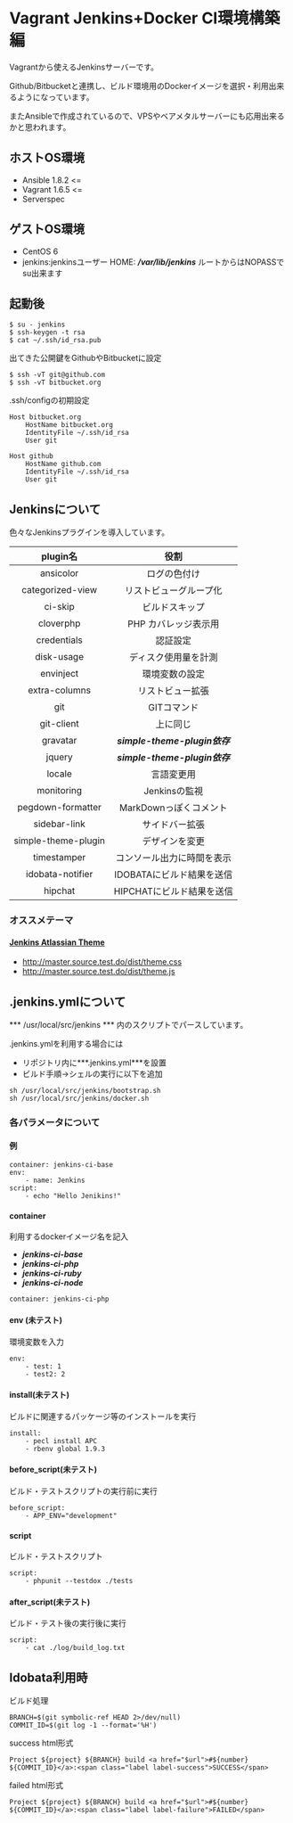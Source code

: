 # Vagrant Jenkins+Docker CI環境構築編

Vagrantから使えるJenkinsサーバーです。

Github/Bitbucketと連携し、ビルド環境用のDockerイメージを選択・利用出来るようになっています。

またAnsibleで作成されているので、VPSやベアメタルサーバーにも応用出来るかと思われます。

## ホストOS環境
- Ansible 1.8.2 <=
- Vagrant 1.6.5 <=
- Serverspec

## ゲストOS環境
- CentOS 6
- jenkins:jenkinsユーザー HOME: ***/var/lib/jenkins*** ルートからはNOPASSでsu出来ます

## 起動後
```
$ su - jenkins
$ ssh-keygen -t rsa
$ cat ~/.ssh/id_rsa.pub
```

出てきた公開鍵をGithubやBitbucketに設定

```
$ ssh -vT git@github.com
$ ssh -vT bitbucket.org
```

.ssh/configの初期設定
```
Host bitbucket.org
    HostName bitbucket.org
    IdentityFile ~/.ssh/id_rsa
    User git

Host github
    HostName github.com
    IdentityFile ~/.ssh/id_rsa
    User git

```

## Jenkinsについて
色々なJenkinsプラグインを導入しています。

|       plugin名       |             役割              |
|:-------------------:|:---------------------------:|
|      ansicolor      |           ログの色付け            |
|  categorized-view   |         リストビューグループ化         |
|       ci-skip       |           ビルドスキップ           |
|      cloverphp      |        PHP カバレッジ表示用         |
|     credentials     |            認証設定             |
|     disk-usage      |         ディスク使用量を計測          |
|      envinject      |           環境変数の設定           |
|    extra-columns    |          リストビュー拡張           |
|         git         |           GITコマンド           |
|     git-client      |            上に同じ             |
|      gravatar       | ***simple-theme-plugin依存*** |
|       jquery        | ***simple-theme-plugin依存*** |
|       locale        |            言語変更用            |
|     monitoring      |         Jenkinsの監視          |
|  pegdown-formatter  |       MarkDownっぽくコメント       |
|    sidebar-link     |           サイドバー拡張           |
| simple-theme-plugin |           デザインを変更           |
|     timestamper     |        コンソール出力に時間を表示        |
|  idobata-notifier   |      IDOBATAにビルド結果を送信       |
|       hipchat       |      HIPCHATにビルド結果を送信       |

### オススメテーマ
#### [Jenkins Atlassian Theme](https://github.com/djonsson/jenkins-atlassian-theme)
- http://master.source.test.do/dist/theme.css
- http://master.source.test.do/dist/theme.js

## .jenkins.ymlについて
*** /usr/local/src/jenkins *** 内のスクリプトでパースしています。

.jenkins.ymlを利用する場合には
- リポジトリ内に***.jenkins.yml***を設置
- ビルド手順→シェルの実行に以下を追加

```
sh /usr/local/src/jenkins/bootstrap.sh
sh /usr/local/src/jenkins/docker.sh
```

### 各パラメータについて

#### 例
```
container: jenkins-ci-base
env:
    - name: Jenkins
script:
    - echo "Hello Jenikins!"
```

#### container
利用するdockerイメージ名を記入

- ***jenkins-ci-base***
- ***jenkins-ci-php***
- ***jenkins-ci-ruby***
- ***jenkins-ci-node***

```
container: jenkins-ci-php
```

#### env (未テスト)
環境変数を入力
```
env:
    - test: 1
    - test2: 2
```
#### install(未テスト)
ビルドに関連するパッケージ等のインストールを実行
```
install:
    - pecl install APC
    - rbenv global 1.9.3
```

#### before_script(未テスト)
ビルド・テストスクリプトの実行前に実行
```
before_script:
    - APP_ENV="development"
```

#### script
ビルド・テストスクリプト
```
script:
    - phpunit --testdox ./tests
```

#### after_script(未テスト)
ビルド・テスト後の実行後に実行
```
script:
    - cat ./log/build_log.txt
```

## Idobata利用時
ビルド処理
```
BRANCH=$(git symbolic-ref HEAD 2>/dev/null)
COMMIT_ID=$(git log -1 --format='%H')
```

success html形式
```
Project ${project} ${BRANCH} build <a href="$url">#${number} ${COMMIT_ID}</a>:<span class="label label-success">SUCCESS</span>
```

failed html形式
```
Project ${project} ${BRANCH} build <a href="$url">#${number} ${COMMIT_ID}</a>:<span class="label label-failure">FAILED</span>
```
